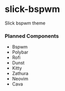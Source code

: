 # slick-bspwm
Slick bspwm theme

### Planned Components
* Bspwm
* Polybar
* Rofi
* Dunst
* Kitty
* Zathura
* Neovim
* Cava
